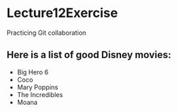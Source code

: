 # Lecture12Exercise
Practicing Git collaboration

## Here is a list of good Disney movies:
- Big Hero 6
- Coco
- Mary Poppins
- The Incredibles
- Moana